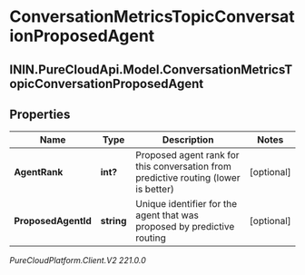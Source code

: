 # ConversationMetricsTopicConversationProposedAgent

## ININ.PureCloudApi.Model.ConversationMetricsTopicConversationProposedAgent

## Properties

|Name | Type | Description | Notes|
|------------ | ------------- | ------------- | -------------|
| **AgentRank** | **int?** | Proposed agent rank for this conversation from predictive routing (lower is better) | [optional] |
| **ProposedAgentId** | **string** | Unique identifier for the agent that was proposed by predictive routing | [optional] |



_PureCloudPlatform.Client.V2 221.0.0_
